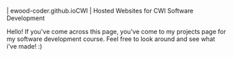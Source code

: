 | ewood-coder.github.ioCWI |
Hosted Websites for CWI Software Development

Hello! If you've come across this page, you've come to my projects page for my software development course. Feel free to look around and see what i've made! :)
